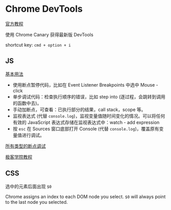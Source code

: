 # Chrome DevTools

[官方教程](https://developers.google.com/web/tools/chrome-devtools/?hl=zh-cn)

使用 Chrome Canary 获得最新版 DevTools

shortcut key: `cmd + option + i`

## JS

[基本用法](https://developers.google.com/web/tools/chrome-devtools/javascript/?hl=zh-cn)

* 使用断点暂停代码，比如在 Event Listener Breakpoints 中选中 Mouse - click
* 单步调试代码：检查执行顺序的错误，比如 step into (逐过程，会跳转到调用的函数中去)。
* 手动加断点，可查看：已执行部分的结果，call stack，scope 等。
* 监视表达式 (代替 `console.log`)，监视变量值随时间变化的情况。可以将任何有效的 JavaScript 表达式存储在监视表达式中：watch - add expression
* 按 `esc` 在 Sources 窗口底部打开 Console (代替 `console.log`)，覆盖原有变量值进行调试。

[所有类型的断点调试](https://developers.google.com/web/tools/chrome-devtools/javascript/breakpoints?hl=zh-cn)

[极客学院教程](http://wiki.jikexueyuan.com/project/chrome-devtools/debugging-javascript.html)

## CSS

选中的元素后面出现 `$0`

Chrome assigns an index to each DOM node you select.
`$0` will always point to the last node you selected.